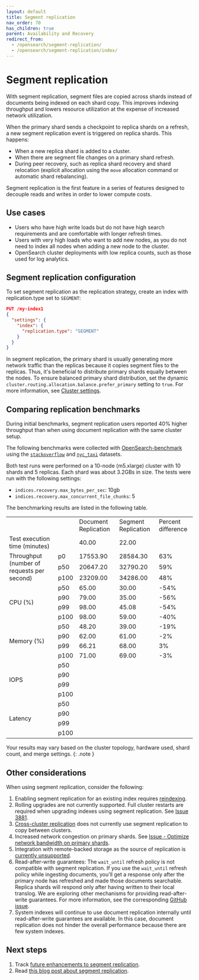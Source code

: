 ```yaml
---
layout: default
title: Segment replication 
nav_order: 70
has_children: true
parent: Availability and Recovery
redirect_from:
  - /opensearch/segment-replication/
  - /opensearch/segment-replication/index/
---
```


# Segment replication

With segment replication, segment files are copied across shards instead of documents being indexed on each shard copy. This improves indexing throughput and lowers resource utilization at the expense of increased network utilization.

When the primary shard sends a checkpoint to replica shards on a refresh, a new segment replication event is triggered on replica shards. This happens:

- When a new replica shard is added to a cluster.
- When there are segment file changes on a primary shard refresh.
- During peer recovery, such as replica shard recovery and shard relocation (explicit allocation using the `move` allocation command or automatic shard rebalancing).

Segment replication is the first feature in a series of features designed to decouple reads and writes in order to lower compute costs.

## Use cases

- Users who have high write loads but do not have high search requirements and are comfortable with longer refresh times.
- Users with very high loads who want to add new nodes, as you do not need to index all nodes when adding a new node to the cluster.
- OpenSearch cluster deployments with low replica counts, such as those used for log analytics.

## Segment replication configuration

To set segment replication as the replication strategy, create an index with replication.type set to `SEGMENT`:

````json
PUT /my-index1
{
  "settings": {
    "index": {
      "replication.type": "SEGMENT" 
    }
  }
}
````

In segment replication, the primary shard is usually generating more network traffic than the replicas because it copies segment files to the replicas. Thus, it's beneficial to distribute primary shards equally between the nodes. To ensure balanced primary shard distribution, set the dynamic `cluster.routing.allocation.balance.prefer_primary` setting to `true`. For more information, see [Cluster settings]({{site.url}}{{site.baseurl}}/api-reference/cluster-api/cluster-settings/).

## Comparing replication benchmarks

During initial benchmarks, segment replication users reported 40% higher throughput than when using document replication with the same cluster setup.

The following benchmarks were collected with [OpenSearch-benchmark](https://github.com/opensearch-project/opensearch-benchmark) using the [`stackoverflow`](https://www.kaggle.com/datasets/stackoverflow/stackoverflow) and [`nyc_taxi`](https://github.com/topics/nyc-taxi-dataset) datasets.  

Both test runs were performed on a 10-node (m5.xlarge) cluster with 10 shards and 5 replicas. Each shard was about 3.2GBs in size. The tests were run with the following settings:

- `indices.recovery.max_bytes_per_sec`: 10gb
- `indices.recovery.max_concurrent_file_chunks`: 5

The benchmarking results are listed in the following table.

<table>
    <tr>
        <td></td>
        <td></td>
        <td>Document Replication</td>
        <td>Segment Replication</td>
        <td>Percent difference</td>
    </tr>
    <tr>
        <td>Test execution time (minutes)</td>
        <td></td>
        <td>40.00</td>
        <td>22.00</td>
        <td></td>
    </tr>
    <tr>
        <td rowspan="3">Throughput (number of requests per second)</td>
        <td>p0</td>
        <td>17553.90</td>
        <td>28584.30</td>
        <td>63%</td>
    </tr>
    <tr>
        <td>p50</td>
        <td>20647.20</td>
        <td>32790.20</td>
        <td>59%</td>
    </tr>
    <tr>
        <td>p100</td>
        <td>23209.00</td>
        <td>34286.00</td>
        <td>48%</td>
    </tr>
    <tr>
        <td rowspan="4">CPU (%)</td>
        <td>p50</td>
        <td>65.00</td>
        <td>30.00</td>
        <td>-54%</td>
    </tr>
    <tr>
        <td>p90</td>
        <td>79.00</td>
        <td>35.00</td>
        <td>-56%</td>
    </tr>
    <tr>
        <td>p99</td>
        <td>98.00</td>
        <td>45.08</td>
        <td>-54%</td>
    </tr>
    <tr>
        <td>p100</td>
        <td>98.00</td>
        <td>59.00</td>
        <td>-40%</td>
    </tr>
    <tr>
        <td rowspan="4">Memory (%)</td>
        <td>p50</td>
        <td>48.20</td>
        <td>39.00</td>
        <td>-19%</td>
    </tr>
    <tr>
        <td>p90</td>
        <td>62.00</td>
        <td>61.00</td>
        <td>-2%</td>
    </tr>
    <tr>
        <td>p99</td>
        <td>66.21</td>
        <td>68.00</td>
        <td>3%</td>
    </tr>
    <tr>
        <td>p100</td>
        <td>71.00</td>
        <td>69.00</td>
        <td>-3%</td>
    </tr>
    <tr>
        <td rowspan="4">IOPS</td>
        <td>p50</td>
        <td></td>
        <td></td>
        <td></td>
    </tr>
    <tr>
        <td>p90</td>
        <td></td>
        <td></td>
        <td></td>
    </tr>
    <tr>
        <td>p99</td>
        <td></td>
        <td></td>
        <td></td>
    </tr>
    <tr>
        <td>p100</td>
        <td></td>
        <td></td>
        <td></td>
    </tr>
    <tr>
        <td rowspan="4">Latency</td>
        <td>p50</td>
        <td></td>
        <td></td>
        <td></td>
    </tr>
    <tr>
        <td>p90</td>
        <td></td>
        <td></td>
        <td></td>
    </tr>
    <tr>
        <td>p99</td>
        <td></td>
        <td></td>
        <td></td>
    </tr>
    <tr>
        <td>p100</td>
        <td></td>
        <td></td>
        <td></td>
    </tr>
</table>

Your results may vary based on the cluster topology, hardware used, shard count, and merge settings. 
{: .note }

## Other considerations

When using segment replication, consider the following:

1. Enabling segment replication for an existing index requires [reindexing](https://github.com/opensearch-project/OpenSearch/issues/3685).
1. Rolling upgrades are not currently supported. Full cluster restarts are required when upgrading indexes using segment replication. See [Issue 3881](https://github.com/opensearch-project/OpenSearch/issues/3881).
1. [Cross-cluster replication](https://github.com/opensearch-project/OpenSearch/issues/4090) does not currently use segment replication to copy between clusters.
1. Increased network congestion on primary shards. See [Issue - Optimize network bandwidth on primary shards](https://github.com/opensearch-project/OpenSearch/issues/4245).
1. Integration with remote-backed storage as the source of replication is [currently unsupported](https://github.com/opensearch-project/OpenSearch/issues/4448). 
1. Read-after-write guarantees: The `wait_until` refresh policy is not compatible with segment replication. If you use the `wait_until` refresh policy while ingesting documents, you'll get a response only after the primary node has refreshed and made those documents searchable. Replica shards will respond only after having written to their local translog. We are exploring other mechanisms for providing read-after-write guarantees. For more information, see the corresponding [GitHub issue](https://github.com/opensearch-project/OpenSearch/issues/6046).  
1. System indexes will continue to use document replication internally until read-after-write guarantees are available. In this case, document replication does not hinder the overall performance because there are few system indexes.

## Next steps

1. Track [future enhancements to segment replication](https://github.com/orgs/opensearch-project/projects/99).
1. Read [this blog post about segment replication](https://opensearch.org/blog).